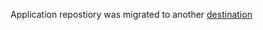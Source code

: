 Application repostiory was migrated to another [destination](https://git.acerodstin.ru/AceRodstin/Raccess-macOS)